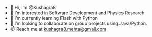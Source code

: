 - 👋 Hi, I’m @Kushagra8
- 👀 I’m interested in Software Development and Physics Research
- 🌱 I’m currently learning Flash with Python
- 💞️ I’m looking to collaborate on group projects using Java/Python.
- 📫 Reach me at kushagra8.mehta@gmail.com

<!---
Kushagra8/Kushagra8 is a ✨ special ✨ repository because its `README.md` (this file) appears on your GitHub profile.
You can click the Preview link to take a look at your changes.
--->
